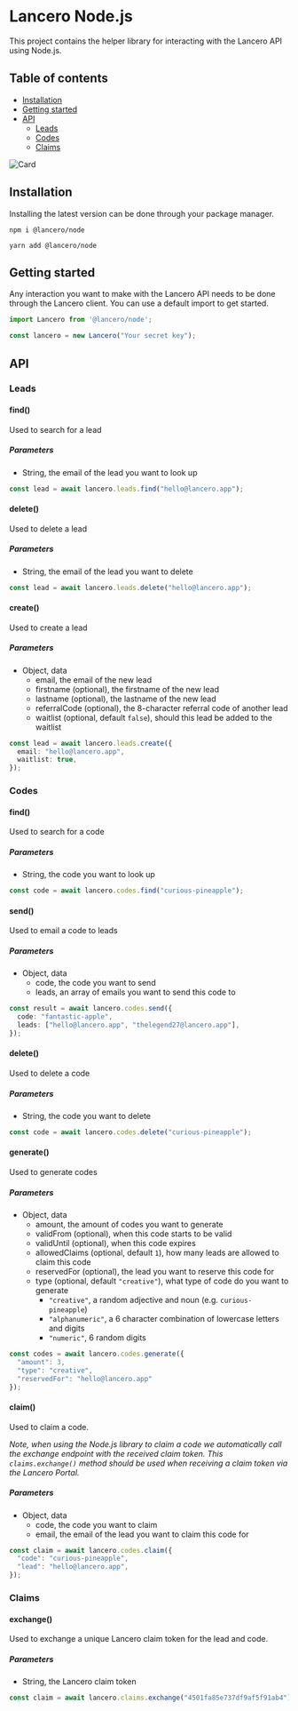 # Lancero Node.js
This project contains the helper library for interacting with the Lancero API using Node.js.

## Table of contents
- [Installation](#installation)
- [Getting started](#getting-started)
- [API](#api)
    - [Leads](#leads)
    - [Codes](#codes)
    - [Claims](#claims)

![Card](https://cdn.lancero.app/assets/card.png)

## Installation
Installing the latest version can be done through your package manager.

```shell
npm i @lancero/node

yarn add @lancero/node
```

## Getting started
Any interaction you want to make with the Lancero API needs to be done through the Lancero client. You can use a default import to get started.

```js
import Lancero from '@lancero/node';

const lancero = new Lancero("Your secret key");
```

## API
### Leads
#### find()
Used to search for a lead

##### Parameters
- String, the email of the lead you want to look up
```ts
const lead = await lancero.leads.find("hello@lancero.app");
```

#### delete()
Used to delete a lead

##### Parameters
- String, the email of the lead you want to delete
```ts
const lead = await lancero.leads.delete("hello@lancero.app");
```

#### create()
Used to create a lead

##### Parameters
- Object, data
  - email, the email of the new lead
  - firstname (optional), the firstname of the new lead
  - lastname (optional), the lastname of the new lead
  - referralCode (optional), the 8-character referral code of another lead
  - waitlist (optional, default `false`), should this lead be added to the waitlist

```ts
const lead = await lancero.leads.create({ 
  email: "hello@lancero.app",
  waitlist: true,
});
```

### Codes
#### find()
Used to search for a code

##### Parameters
- String, the code you want to look up
```ts
const code = await lancero.codes.find("curious-pineapple");
```

#### send()
Used to email a code to leads

##### Parameters
- Object, data
  - code, the code you want to send
  - leads, an array of emails you want to send this code to
```ts
const result = await lancero.codes.send({
  code: "fantastic-apple",
  leads: ["hello@lancero.app", "thelegend27@lancero.app"],
});
```

#### delete()
Used to delete a code

##### Parameters
- String, the code you want to delete
```ts
const code = await lancero.codes.delete("curious-pineapple");
```

#### generate()
Used to generate codes

##### Parameters
- Object, data
  - amount, the amount of codes you want to generate
  - validFrom (optional), when this code starts to be valid
  - validUntil (optional), when this code expires
  - allowedClaims (optional, default `1`), how many leads are allowed to claim this code
  - reservedFor (optional), the lead you want to reserve this code for
  - type (optional, default `"creative"`), what type of code do you want to generate
    - `"creative"`, a random adjective and noun (e.g. `curious-pineapple`)
    - `"alphanumeric"`, a 6 character combination of lowercase letters and digits
    - `"numeric"`, 6 random digits
```ts
const codes = await lancero.codes.generate({
  "amount": 3,
  "type": "creative",
  "reservedFor": "hello@lancero.app"
});
```

#### claim()
Used to claim a code. 

*Note, when using the Node.js library to claim a code we automatically call the exchange endpoint with the received claim token. This `claims.exchange()` method should be used when receiving a claim token via the Lancero Portal.*

##### Parameters
- Object, data
  - code, the code you want to claim
  - email, the email of the lead you want to claim this code for
```ts
const claim = await lancero.codes.claim({
  "code": "curious-pineapple",
  "lead": "hello@lancero.app",
});
```

### Claims
#### exchange()
Used to exchange a unique Lancero claim token for the lead and code.

##### Parameters
- String, the Lancero claim token
```ts
const claim = await lancero.claims.exchange("4501fa85e737df9af5f91ab4");
```
